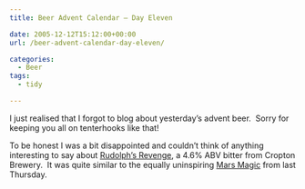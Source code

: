 ```yaml
---
title: Beer Advent Calendar – Day Eleven

date: 2005-12-12T15:12:00+00:00
url: /beer-advent-calendar-day-eleven/

categories:
  - Beer
tags:
  - tidy

---
```

I just realised that I forgot to blog about yesterday’s advent beer.  Sorry for keeping you all on tenterhooks like that!

To be honest I was a bit disappointed and couldn’t think of anything interesting to say about [Rudolph’s Revenge][1], a 4.6% ABV bitter from Cropton Brewery.  It was quite similar to the equally uninspiring [Mars Magic][2] from last Thursday.

 [1]: http://www.croptonbrewery.com/product.asp?cookiecheck=yes&P_ID=126
 [2]: https://blog.iannelson.uk/beer-advent-calendar-day-eight/